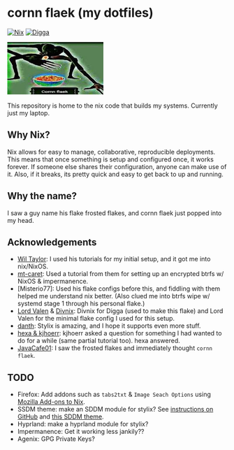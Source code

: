 # cornn flaek (my dotfiles)

[![Nix](https://img.shields.io/badge/built_with-nix-blueviolet?style=for-the-badge&logo=nixos)](https://nixos.org)
[![Digga](https://img.shields.io/badge/divnix-digga-blueviolet?style=for-the-badge&logo=nixos)](https://github.com/divnix/digga)

![cornn flaek](assets/cornn-flaek.jpg "Cornn Flaek")

This repository is home to the nix code that builds my systems. Currently just my laptop.

## Why Nix?

Nix allows for easy to manage, collaborative, reproducible deployments. This means that once something is setup and
configured once, it works forever. If someone else shares their configuration, anyone can make use of it. Also, if it
breaks, its pretty quick and easy to get back to up and running.

## Why the name?

I saw a guy name his flake frosted flakes, and cornn flaek just popped into my head.

## Acknowledgements

- [Wil Taylor]: I used his tutorials for my initial setup, and it got me into nix/NixOS.
- [mt-caret]: Used a tutorial from them for setting up an encrypted btrfs w/ NixOS & impermanence.
- [Misterio77]: Used his flake configs before this, and fiddling with them helped me understand nix better. (Also clued
  me into btrfs wipe w/ systemd stage 1 through his personal flake.)
- [Lord Valen] & [Divnix]: Divnix for Digga (used to make this flake) and Lord Valen for the minimal flake config I used
  for this setup.
- [danth]: Stylix is amazing, and I hope it supports even more stuff.
- [hexa & kjhoerr]: kjhoerr asked a question for something I had wanted to do for a while (same partial tutorial too).
  hexa answered.
- [JavaCafe01]: I saw the frosted flakes and immediately thought `cornn flaek`.

## TODO

- Firefox: Add addons such as `tabs2txt` & `Image Seach Options` using [Mozilla Add-ons to Nix].
- SSDM theme: make an SDDM module for stylix? See [instructions on GitHub] and [this SDDM theme].
- Hyprland: make a hyprland module for stylix?
- Impermanence: Get it working less jankily??
- Agenix: GPG Private Keys?

<!-- Links -->

[Wil Taylor]: https://linktr.ee/nixos
[mt-caret]: https://github.com/mt-caret
[Mysterio77]: https://github.com/Misterio77
[Lord Valen]: https://github.com/Lord-Valen
[Divnix]: https://github.com/divnix
[danth]: https://github.com/danth
[Mozilla Add-ons to Nix]: https://git.sr.ht/~rycee/mozilla-addons-to-nix/
[instructions on GitHub]: https://github.com/MarianArlt/kde-plasma-chili/issues/1#issuecomment-614935624
[this SDDM theme]: https://github.com/michaelpj/nixos-config/blob/e5be6d0f0e431748c0a8c532f9776c14e67ed8c9/nixpkgs/pkgs/sddm-themes.nix
[hexa & kjhoerr]: https://discourse.nixos.org/t/impermanence-vs-systemd-initrd-w-tpm-unlocking/25167/2
[JavaCafe01]: https://github.com/JavaCafe01/frostedflakes
